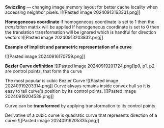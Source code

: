 **Swizzling** — changing image memory layout for better cache locality when accessing neighbor pixels.
![[Pasted image 20240913163331.png]]


**Homogeneous coordinate**
If homogeneous coordinate is set to 1 then the *translation* matrix will be applied
If homogeneous coordinate is set to 0 then the translation transformation will be ignored which is handful for direction vectors
![[Pasted image 20240913203832.png]]

**Example of implicit and parametric representation of a curve**

![[Pasted image 20240916170759.png]]

**Bezier Curve definition**
![[Pasted image 20240919201724.png]]p0, p1, p2 are control points, that form the curve

The most popular is cubic Bezier Curve
![[Pasted image 20240919203314.png]]
Curve always remains inside convex hull so it is easy to tell curve's position by its control points.
![[Pasted image 20240919204538.png]]

Curve can be **transformed** by applying transformation to its control points.

Derivative of a cubic curve is quadratic curve that represents direction of a curve
![[Pasted image 20240919205335.png]]